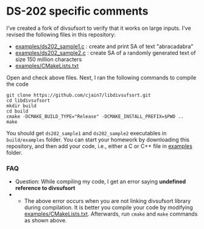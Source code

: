 # DS-202 specific comments

I've created a fork of divsufsort to verify that it works on large inputs. I've revised the following files in this repository:
* [examples/ds202_sample1.c](examples/ds202_sample1.c) : create and print SA of text "abracadabra"
* [examples/ds202_sample2.c](examples/ds202_sample2.c) : create SA of a randomly generated text of size 150 million characters
* [examples/CMakeLists.txt](examples/CMakeLists.txt) 

Open and check above files. Next, I ran the following commands to compile the code
```
git clone https://github.com/cjain7/libdivsufsort.git
cd libdivsufsort
mkdir build
cd build
cmake -DCMAKE_BUILD_TYPE="Release" -DCMAKE_INSTALL_PREFIX=$PWD ..
make
```

You should get `ds202_sample1` and `ds202_sample2` executables in `build/examples` folder. You can start your homework by downloading this repository, and then add your code, i.e., either a C or C++ file in [examples](examples) folder.

### FAQ

- Question: While compiling my code, I get an error saying **undefined reference to divsufsort**
- - The above error occurs when you are not linking divsufsort library during compilation. It is better you compile your code by modifying [examples/CMakeLists.txt](examples/CMakeLists.txt). Afterwards, run `cmake` and `make` commands as shown above.
